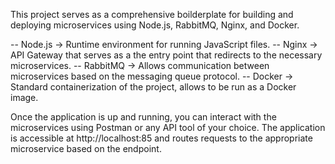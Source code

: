This project serves as a comprehensive boilderplate for building and deploying microservices using Node.js, RabbitMQ, Nginx, and Docker.

-- Node.js -> Runtime environment for running JavaScript files.
-- Nginx -> API Gateway that serves as a the entry point that redirects to the necessary microservices.
-- RabbitMQ -> Allows communication between microservices based on the messaging queue protocol.
-- Docker -> Standard containerization of the project, allows to be run as a Docker image.

Once the application is up and running, you can interact with the microservices using Postman or any API tool of your choice. The application is accessible at http://localhost:85 and routes requests to the appropriate microservice based on the endpoint.
